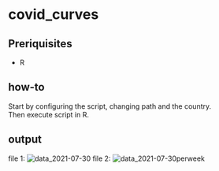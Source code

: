 # covid_curves

## Preriquisites
* R

## how-to 
Start by configuring the script, changing path and the country.<br>
Then execute script in R.

## output 
file 1:
![data_2021-07-30](https://user-images.githubusercontent.com/74672067/127663589-a0b90be9-1467-456a-9b27-281f96d404d8.png)
file 2:
![data_2021-07-30perweek](https://user-images.githubusercontent.com/74672067/127663947-60699e9a-6a54-4600-9932-8b4cac3f7509.png)
